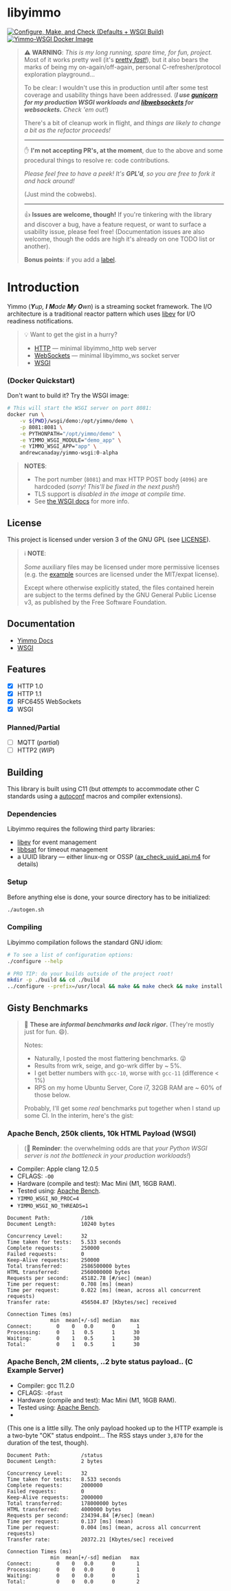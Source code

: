 # libyimmo

[![Configure, Make, and Check (Defaults + WSGI Build)](https://github.com/andrew-canaday/libyimmo/actions/workflows/configure_make_check.yml/badge.svg)](https://github.com/andrew-canaday/libyimmo/actions/workflows/configure_make_check.yml)
[![Yimmo-WSGI Docker Image](https://github.com/andrew-canaday/libyimmo/actions/workflows/docker_wsgi.yml/badge.svg)](https://github.com/andrew-canaday/libyimmo/actions/workflows/docker_wsgi.yml)

> :warning: **WARNING**: _This is my long running, spare time, for fun,
> project._ Most of it works pretty well (it's [pretty _fast!_](#gisty-benchmarks)), but it also
> bears the marks of being my on-again/off-again, personal C-refresher/protocol
> exploration playground...
>
> To be clear: I wouldn't use this in production until after some test coverage
> and usability things have been addressed.
> (_**I use [gunicorn](https://gunicorn.org/) for my production WSGI workloads and
> [libwebsockets](https://corewebsockets.org/) for websockets.** Check 'em out!_)
>
> There's a bit of cleanup work in flight, and _things are likely to change a
> bit as the refactor proceeds!_
>
> <hr />
>
> :hand: **I'm not accepting PR's, at the moment**, due to the
> above and some procedural things to resolve re: code contributions.
>
> _Please feel free to have a peek! It's **GPL'd**, so you are free to fork
> it and hack around!_
>
> (Just mind the cobwebs).
>
> <hr />
>
> :thumbsup: **Issues are welcome, though!** If you're tinkering with the
> library and discover a bug, have a feature request, or want to surface
> a usability issue, please feel free! (Documentation issues are
> also welcome, though the odds are high it's already on one TODO list or
> another).
>
> **Bonus points**: if you add a [label](https://github.com/andrew-canaday/libyimmo/labels).

# Introduction
Yimmo (<i><b>Y</b>up, <b>I</b> <b>M</b>ade <b>M</b>y <b>O</b>wn</i>) is a
streaming socket framework. The I/O architecture is a traditional reactor
pattern which uses [libev](http://software.schmorp.de/pkg/coreev.html) for I/O readiness notifications.

> :bulb: Want to get the gist in a hurry?
>
> - [HTTP](./example/doc/HTTP.md) — minimal libyimmo_http web server
> - [WebSockets](./example/doc/WS.md) — minimal libyimmo_ws socket server
> - [WSGI](http://blog.yimmo.org/yimmo/wsgi/index.html)

### (Docker Quickstart)

Don't want to build it? Try the WSGI image:

```bash
# This will start the WSGI server on port 8081:
docker run \
    -v ${PWD}/wsgi/demo:/opt/yimmo/demo \
    -p 8081:8081 \
    -e PYTHONPATH="/opt/yimmo/demo" \
    -e YIMMO_WSGI_MODULE="demo_app" \
    -e YIMMO_WSGI_APP="app" \
    andrewcanaday/yimmo-wsgi:0-alpha
```

> **NOTES**:
>
>  - The port number (`8081`) and max HTTP POST body (`4096`) are hardcoded (_sorry! This'll be fixed in the next push!_)
>  - TLS support is _disabled in the image at compile time_.
>  - See [the WSGI docs](http://blog.yimmo.org/yimmo/wsgi/index.html) for more info.

## License

This project is licensed under version 3 of the GNU GPL (see [LICENSE](./LICENSE)).

> :information_source: **NOTE**:
>
> _Some_ auxiliary files may be licensed under more
> permissive licenses (e.g. the [example](./example) sources are licensed under the
> MIT/expat license).
>
> Except where otherwise explicitly stated, the files contained herein are
> subject to the terms defined by the GNU General Public License v3, as
> published by the Free Software Foundation.

## Documentation

 - [Yimmo Docs](http://blog.yimmo.org/yimmo/index.html)
 - [WSGI](http://blog.yimmo.org/yimmo/wsgi/index.html)

## Features

 - [x] HTTP 1.0
 - [x] HTTP 1.1
 - [x] RFC6455 WebSockets
 - [x] WSGI

### Planned/Partial

 - [ ] MQTT (_partial_)
 - [ ] HTTP2 (_WIP_)

## Building

This library is built using C11 (but _attempts_ to accommodate other C standards
using a [autoconf](https://www.gnu.org/software/autoconf/Libyimmo) macros and
compiler extensions).

### Dependencies

Libyimmo requires the following third party libraries:
 - [libev](http://software.schmorp.de/pkg/coreev.html) for event management
 - [libbsat](https://github.com/andrew-canaday/libbsat) for timeout management
 - a UUID library — either linux-ng or OSSP ([ax_check_uuid_api.m4](./m4/ax_check_uuid_api.m4) for details)

### Setup

Before anything else is done, your source directory has to be initialized:

```bash
./autogen.sh
```

### Compiling

Libyimmo compilation follows the standard GNU idiom:

```bash
# To see a list of configuration options:
./configure --help

# PRO TIP: do your builds outside of the project root!
mkdir -p ./build && cd ./build
../configure --prefix=/usr/local && make && make check && make install
```

## Gisty Benchmarks

> :construction: **These are _informal benchmarks and lack rigor_.** (They're
> mostly just for fun. :smile:).
>
> Notes:
>
> - Naturally, I posted the most flattering benchmarks. :stuck_out_tongue_winking_eye:
> - Results from wrk, seige, and go-wrk differ by ~ 5%.
> - I get better numbers with `gcc-10`, worse with `gcc-11` (difference < 1%)
> - RPS on my home Ubuntu Server, Core i7, 32GB RAM are ~ 60% of those below.
>
> Probably, I'll get some _real_ benchmarks put together when I stand up some
> CI. In the interim, here's the gist:

### Apache Bench, 250k clients, 10k HTML Payload (WSGI)

> (:wave: **Reminder**: the overwhelming odds are that _your Python WSGI server
> is not the bottleneck in your production workloads!_)

- Compiler: Apple clang 12.0.5
- CFLAGS: `-O0`
- Hardware (compile and test):  Mac Mini (M1, 16GB RAM).
- Tested using: [Apache Bench](https://httpd.apache.org/docs/2.4/programs/ab.html).
- `YIMMO_WSGI_NO_PROC=4`
- `YIMMO_WSGI_NO_THREADS=1`

```
Document Path:          /10k
Document Length:        10240 bytes

Concurrency Level:      32
Time taken for tests:   5.533 seconds
Complete requests:      250000
Failed requests:        0
Keep-Alive requests:    250000
Total transferred:      2586500000 bytes
HTML transferred:       2560000000 bytes
Requests per second:    45182.78 [#/sec] (mean)
Time per request:       0.708 [ms] (mean)
Time per request:       0.022 [ms] (mean, across all concurrent requests)
Transfer rate:          456504.87 [Kbytes/sec] received

Connection Times (ms)
              min  mean[+/-sd] median   max
Connect:        0    0   0.0      0       1
Processing:     0    1   0.5      1      30
Waiting:        0    1   0.5      1      30
Total:          0    1   0.5      1      30
```

### Apache Bench, 2M clients, ..2 byte status payload.. (C Example Server)

- Compiler: gcc 11.2.0
- CFLAGS: `-Ofast`
- Hardware (compile and test):  Mac Mini (M1, 16GB RAM).
- Tested using: [Apache Bench](https://httpd.apache.org/docs/2.4/programs/ab.html).
-
(This one is a little silly. The only payload hooked up to the HTTP example
is a two-byte "OK" status endpoint... The RSS stays under `3,870` for the
duration of the test, though).

```
Document Path:          /status
Document Length:        2 bytes

Concurrency Level:      32
Time taken for tests:   8.533 seconds
Complete requests:      2000000
Failed requests:        0
Keep-Alive requests:    2000000
Total transferred:      178000000 bytes
HTML transferred:       4000000 bytes
Requests per second:    234394.84 [#/sec] (mean)
Time per request:       0.137 [ms] (mean)
Time per request:       0.004 [ms] (mean, across all concurrent requests)
Transfer rate:          20372.21 [Kbytes/sec] received

Connection Times (ms)
              min  mean[+/-sd] median   max
Connect:        0    0   0.0      0       1
Processing:     0    0   0.0      0       1
Waiting:        0    0   0.0      0       1
Total:          0    0   0.0      0       2
```

